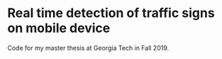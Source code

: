 # Real time detection of traffic signs on mobile device

Code for my master thesis at Georgia Tech in Fall 2019.



